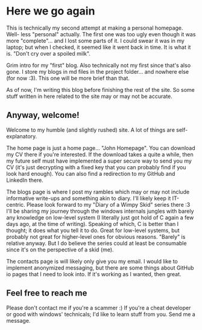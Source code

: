 # Here we go again
This is technically my second attempt at making a personal homepage. Well- less "personal" actually. The first one was too ugly even though it was more "complete"... and I lost some parts of it. I could swear it was in my laptop; but when I checked, it seemed like it went back in time. It is what it is. "Don't cry over a spoiled milk".

Grim intro for my "first" blog. Also technically not my first since that's also gone. I store my blogs in md files in the project folder... and nowhere else (for now :3). This one will be more brief than that.

As of now, I'm writing this blog before finishing the rest of the site. So some stuff written in here related to the site may or may not be accurate.

## Anyway, welcome!
Welcome to my humble (and slightly rushed) site. A lot of things are self-explanatory. 

The home page is just a home page... "John Homepage". You can download my CV there if you're interested. If the download takes a quite a while, then my future self must have implemented a super secure way to send you my CV (it's just decrypting with a fixed key that you can probably find if you look hard enough). You can also find a redirection to my GitHub and LinkedIn there.

The blogs page is where I post my rambles which may or may not include informative write-ups and something akin to diary. I'll likely keep it IT-centric. Please look forward to my "Diary of a Wimpy Skid" series there :3 I'll be sharing my journey through the windows internals jungles with barely any knowledge on low-level system (I literally just got hold of C again a few days ago, at the time of writing). Speaking of which, C is better than I thought; it does what you tell it to do. Great for low-level systems, but probably not great for higher-level ones for obvious reasons. "Barely" is relative anyway. But I do believe the series could at least be consumable since it's on the perspective of a skid (me).

The contacts page is will likely only give you my email. I would like to implement anonymized messaging, but there are some things about GitHub io pages that I need to look into. If it's working as I wanted, then great.

## Feel free to reach me
Please don't contact me if you're a scammer :) If you're a cheat developer or good with windows' technicals; I'd like to learn stuff from you. Send me a message. 